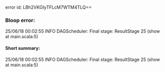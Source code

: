 error id: LBh2VKGIyTFLcM7WTM4TLQ==
### Bloop error:

25/06/18 00:02:55 INFO DAGScheduler: Final stage: ResultStage 25 (show at main.scala:5)
#### Short summary: 

25/06/18 00:02:55 INFO DAGScheduler: Final stage: ResultStage 25 (show at main.scala:5)